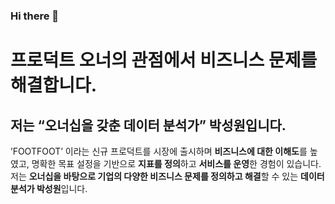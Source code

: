 ### Hi there 👋

<!--
**park-sung-won/park-sung-won** is a ✨ _special_ ✨ repository because its `README.md` (this file) appears on your GitHub profile.

Here are some ideas to get you started:

- 🔭 I’m currently working on ...
- 🌱 I’m currently learning ...
- 👯 I’m looking to collaborate on ...
- 🤔 I’m looking for help with ...
- 💬 Ask me about ...
- 📫 How to reach me: ...
- 😄 Pronouns: ...
- ⚡ Fun fact: ...
-->


# 프로덕트 오너의 관점에서 비즈니스 문제를 해결합니다.

## 저는 “오너십을 갖춘 데이터 분석가” 박성원입니다.

’FOOTFOOT’ 이라는 신규 프로덕트를 시장에 출시하며 **비즈니스에 대한 이해도**를 높였고, 명확한 목표 설정을 기반으로 **지표를 정의**하고 **서비스를 운영**한 경험이 있습니다. 저는 **오너십을 바탕으로 기업의 다양한 비즈니스 문제를 정의하고 해결**할 수 있는 **데이터 분석가 박성원**입니다.
